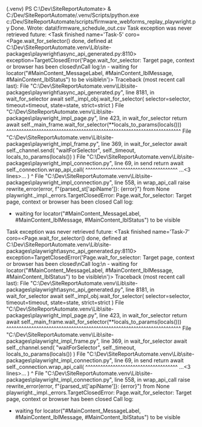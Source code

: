 (.venv) PS C:\Dev\SiteReportAutomate> & C:/Dev/SiteReportAutomate/.venv/Scripts/python.exe c:/Dev/SiteReportAutomate/scripts/firmware_webforms_replay_playwright.py
Done. Wrote: data\firmware_schedule_out.csv
Task exception was never retrieved
future: <Task finished name='Task-5' coro=<Page.wait_for_selector() done, defined at C:\Dev\SiteReportAutomate\.venv\Lib\site-packages\playwright\async_api\_generated.py:8110> exception=TargetClosedError('Page.wait_for_selector: Target page, context or browser has been closed\nCall log:\n  - waiting for locator("#MainContent_MessageLabel, #MainContent_lblMessage, #MainContent_lblStatus") to be visible\n')>
Traceback (most recent call last):
  File "C:\Dev\SiteReportAutomate\.venv\Lib\site-packages\playwright\async_api\_generated.py", line 8181, in wait_for_selector
    await self._impl_obj.wait_for_selector(
        selector=selector, timeout=timeout, state=state, strict=strict
    )
  File "C:\Dev\SiteReportAutomate\.venv\Lib\site-packages\playwright\_impl\_page.py", line 423, in wait_for_selector
    return await self._main_frame.wait_for_selector(**locals_to_params(locals()))
           ^^^^^^^^^^^^^^^^^^^^^^^^^^^^^^^^^^^^^^^^^^^^^^^^^^^^^^^^^^^^^^^^^^^^^^
  File "C:\Dev\SiteReportAutomate\.venv\Lib\site-packages\playwright\_impl\_frame.py", line 369, in wait_for_selector
    await self._channel.send(
        "waitForSelector", self._timeout, locals_to_params(locals())
    )
  File "C:\Dev\SiteReportAutomate\.venv\Lib\site-packages\playwright\_impl\_connection.py", line 69, in send
    return await self._connection.wrap_api_call(
           ^^^^^^^^^^^^^^^^^^^^^^^^^^^^^^^^^^^^^
    ...<3 lines>...
    )
    ^
  File "C:\Dev\SiteReportAutomate\.venv\Lib\site-packages\playwright\_impl\_connection.py", line 558, in wrap_api_call
    raise rewrite_error(error, f"{parsed_st['apiName']}: {error}") from None
playwright._impl._errors.TargetClosedError: Page.wait_for_selector: Target page, context or browser has been closed
Call log:
  - waiting for locator("#MainContent_MessageLabel, #MainContent_lblMessage, #MainContent_lblStatus") to be visible

Task exception was never retrieved
future: <Task finished name='Task-7' coro=<Page.wait_for_selector() done, defined at C:\Dev\SiteReportAutomate\.venv\Lib\site-packages\playwright\async_api\_generated.py:8110> exception=TargetClosedError('Page.wait_for_selector: Target page, context or browser has been closed\nCall log:\n  - waiting for locator("#MainContent_MessageLabel, #MainContent_lblMessage, #MainContent_lblStatus") to be visible\n')>
Traceback (most recent call last):
  File "C:\Dev\SiteReportAutomate\.venv\Lib\site-packages\playwright\async_api\_generated.py", line 8181, in wait_for_selector
    await self._impl_obj.wait_for_selector(
        selector=selector, timeout=timeout, state=state, strict=strict
    )
  File "C:\Dev\SiteReportAutomate\.venv\Lib\site-packages\playwright\_impl\_page.py", line 423, in wait_for_selector
    return await self._main_frame.wait_for_selector(**locals_to_params(locals()))
           ^^^^^^^^^^^^^^^^^^^^^^^^^^^^^^^^^^^^^^^^^^^^^^^^^^^^^^^^^^^^^^^^^^^^^^
  File "C:\Dev\SiteReportAutomate\.venv\Lib\site-packages\playwright\_impl\_frame.py", line 369, in wait_for_selector
    await self._channel.send(
        "waitForSelector", self._timeout, locals_to_params(locals())
    )
  File "C:\Dev\SiteReportAutomate\.venv\Lib\site-packages\playwright\_impl\_connection.py", line 69, in send
    return await self._connection.wrap_api_call(
           ^^^^^^^^^^^^^^^^^^^^^^^^^^^^^^^^^^^^^
    ...<3 lines>...
    )
    ^
  File "C:\Dev\SiteReportAutomate\.venv\Lib\site-packages\playwright\_impl\_connection.py", line 558, in wrap_api_call
    raise rewrite_error(error, f"{parsed_st['apiName']}: {error}") from None
playwright._impl._errors.TargetClosedError: Page.wait_for_selector: Target page, context or browser has been closed
Call log:
  - waiting for locator("#MainContent_MessageLabel, #MainContent_lblMessage, #MainContent_lblStatus") to be visible
